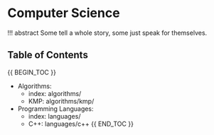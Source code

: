 # Computer Science

!!! abstract
    Some tell a whole story, some just speak for themselves.

## Table of Contents

{{ BEGIN_TOC }}
- Algorithms:
    - index: algorithms/
    - KMP: algorithms/kmp/
- Programming Languages:
    - index: languages/
    - C++: languages/c++
{{ END_TOC }}

